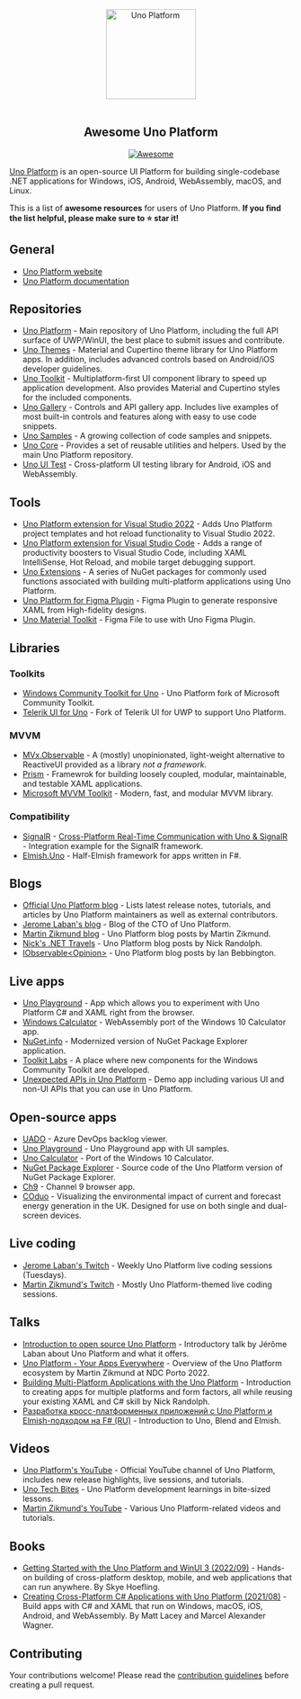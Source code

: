 <div class="github-widget" data-repo="MartinZikmund/awesome-uno-platform"></div>
<div align="center">
	<div>
		<img width="160" src="https://raw.githubusercontent.com/MartinZikmund/awesome-uno-platform/master/media/logo.png" alt="Uno Platform">
	</div>
	<br>
</div>

<div align="center">

## Awesome Uno Platform


[![Awesome](https://awesome.re/badge.svg)](https://awesome.re)

</div>

[Uno Platform](https://platform.uno/) is an open-source UI Platform for building single-codebase .NET applications for Windows, iOS, Android, WebAssembly, macOS, and Linux. 

This is a list of **awesome resources** for users of Uno Platform. **If you find the list helpful, please make sure to ⭐ star it!**



## General

- [Uno Platform website](https://platform.uno/platforms)
- [Uno Platform documentation](https://docs.platform.uno/)

## Repositories

- [Uno Platform](https://github.com/unoplatform/uno) - Main repository of Uno Platform, including the full API surface of UWP/WinUI, the best place to submit issues and contribute.
- [Uno Themes](https://github.com/unoplatform/Uno.Themes) - Material and Cupertino theme library for Uno Platform apps. In addition, includes advanced controls based on Android/iOS developer guidelines.
- [Uno Toolkit](https://github.com/unoplatform/uno.toolkit.ui) - Multiplatform-first UI component library to speed up application development. Also provides Material and Cupertino styles for the included components.
- [Uno Gallery](https://github.com/unoplatform/Uno.Gallery) - Controls and API gallery app. Includes live examples of most built-in controls and features along with easy to use code snippets.
- [Uno Samples](https://github.com/unoplatform/Uno.Samples) - A growing collection of code samples and snippets.
- [Uno Core](https://github.com/unoplatform/Uno.Core) - Provides a set of reusable utilities and helpers. Used by the main Uno Platform repository.
- [Uno UI Test](https://github.com/unoplatform/Uno.UITest) - Cross-platform UI testing library for Android, iOS and WebAssembly.

## Tools
- [Uno Platform extension for Visual Studio 2022](https://marketplace.visualstudio.com/items?itemName=unoplatform.uno-platform-addin-2022) - Adds Uno Platform project templates and hot reload functionality to Visual Studio 2022.
- [Uno Platform extension for Visual Studio Code](https://marketplace.visualstudio.com/items?itemName=unoplatform.vscode) - Adds a range of productivity boosters to Visual Studio Code, including XAML IntelliSense, Hot Reload, and mobile target debugging support.
- [Uno Extensions](https://github.com/unoplatform/uno.extensions) - A series of NuGet packages for commonly used functions associated with building multi-platform applications using Uno Platform.
- [Uno Platform for Figma Plugin](https://www.figma.com/community/plugin/1045528009520465828/Uno-Platform-(Figma-to-XAML)) - Figma Plugin to generate responsive XAML from High-fidelity designs.
- [Uno Material Toolkit](https://www.figma.com/community/file/1110792522046146058/Uno-Platform-Material-Toolkit) - Figma File to use with Uno Figma Plugin.

## Libraries

### Toolkits
- [Windows Community Toolkit for Uno](https://github.com/unoplatform/Uno.WindowsCommunityToolkit) - Uno Platform fork of Microsoft Community Toolkit.
- [Telerik UI for Uno](https://github.com/unoplatform/Uno.Telerik.UI-For-UWP) - Fork of Telerik UI for UWP to support Uno Platform.

### MVVM
- [MVx.Observable](https://www.nuget.org/packages/MVx.Observable/) - A (mostly) unopinionated, light-weight alternative to ReactiveUI provided as a library _not a framework_.
- [Prism](https://prismlibrary.com/) - Framewrok for building loosely coupled, modular, maintainable, and testable XAML applications.
- [Microsoft MVVM Toolkit](https://docs.microsoft.com/en-us/windows/communitytoolkit/mvvm/introduction) - Modern, fast, and modular MVVM library.

### Compatibility
- [SignalR](https://docs.microsoft.com/en-us/aspnet/signalr/overview/getting-started/introduction-to-signalr) - [Cross-Platform Real-Time Communication with Uno & SignalR](https://ian.bebbs.co.uk/posts/UnoChat) - Integration example for the SignalR framework.
- [Elmish.Uno](https://github.com/xperiandri/Elmish.Uno) - Half-Elmish framework for apps written in F#.

## Blogs
- [Official Uno Platform blog](https://platform.uno/blog/) - Lists latest release notes, tutorials, and articles by Uno Platform maintainers as well as external contributors.
- [Jerome Laban's blog](https://jaylee.org/) - Blog of the CTO of Uno Platform.
- [Martin Zikmund blog](https://blog.mzikmund.com/category/development/uno-platform/) - Uno Platform blog posts by Martin Zikmund.
- [Nick's .NET Travels](https://nicksnettravels.builttoroam.com/tag/uno/) - Uno Platform blog posts by Nick Randolph.
- [IObservable\<Opinion\>](https://ian.bebbs.co.uk/tags/uno-platform) - Uno Platform blog posts by Ian Bebbington.

## Live apps

- [Uno Playground](https://playground.platform.uno) - App which allows you to experiment with Uno Platform C# and XAML right from the browser.
- [Windows Calculator](https://calculator.platform.uno/) - WebAssembly port of the Windows 10 Calculator app.
- [NuGet.info](https://nuget.info/) - Modernized version of NuGet Package Explorer application.
- [Toolkit Labs](https://toolkitlabs.dev/) - A place where new components for the Windows Community Toolkit are developed.
- [Unexpected APIs in Uno Platform](https://unexpectedapis.uno/) - Demo app including various UI and non-UI APIs that you can use in Uno Platform.

## Open-source apps
- [UADO](https://github.com/unoplatform/uado) - Azure DevOps backlog viewer.
- [Uno Playground](https://github.com/unoplatform/Uno.Playground) - Uno Playground app with UI samples.
- [Uno Calculator](https://github.com/unoplatform/calculator) - Port of the Windows 10 Calculator.
- [NuGet Package Explorer](https://github.com/NuGetPackageExplorer/NuGetPackageExplorer/tree/main/Uno) - Source code of the Uno Platform version of NuGet Package Explorer.
- [Ch9](https://github.com/unoplatform/Uno.Ch9) - Channel 9 browser app.
- [COduo](https://github.com/ibebbs/CODuo) - Visualizing the environmental impact of current and forecast energy generation in the UK. Designed for use on both single and dual-screen devices.

## Live coding

- [Jerome Laban's Twitch](https://www.twitch.tv/jeromelaban) - Weekly Uno Platform live coding sessions (Tuesdays).
- [Martin Zikmund's Twitch](https://www.twitch.tv/martinzikmund) - Mostly Uno Platform-themed live coding sessions.

## Talks

- [Introduction to open source Uno Platform](https://youtu.be/vRzTr8XYau0) - Introductory talk by Jérôme Laban about Uno Platform and what it offers.
- [Uno Platform - Your Apps Everywhere](https://youtu.be/dX69x-D6COI) - Overview of the Uno Platform ecosystem by Martin Zikmund at NDC Porto 2022.
- [Building Multi-Platform Applications with the Uno Platform](https://youtu.be/0zvzfCGO0gI) - Introduction to creating apps for multiple platforms and form factors, all while reusing your existing XAML and C# skill by Nick Randolph.
- [Разработка кросс-платформенных приложений с Uno Platform и Elmish-подходом на F# (RU)](https://www.youtube.com/watch?v=ApNGATu9RSo) - Introduction to Uno, Blend and Elmish.

## Videos

- [Uno Platform's YouTube](https://www.youtube.com/@unoplatform) - Official YouTube channel of Uno Platform, includes new release highlights, live sessions, and tutorials.
- [Uno Tech Bites](https://www.youtube.com/playlist?list=PLl_OlDcUya9rP_fDcFrHWV3DuP7KhQKRA) - Uno Platform development learnings in bite-sized lessons.
- [Martin Zikmund's YouTube](https://www.youtube.com/@mzikmund) - Various Uno Platform-related videos and tutorials.

## Books

- [Getting Started with the Uno Platform and WinUI 3 (2022/09)](https://link.springer.com/book/10.1007/978-1-4842-8248-9) - Hands-on building of cross-platform desktop, mobile, and web applications that can run anywhere.  By Skye Hoefling.
- [Creating Cross-Platform C# Applications with Uno Platform (2021/08)](https://www.packtpub.com/product/creating-cross-platform-c-applications-with-uno-platform/9781801078498) - Build apps with C# and XAML that run on Windows, macOS, iOS, Android, and WebAssembly.  By Matt Lacey and Marcel Alexander Wagner.

## Contributing

Your contributions welcome! Please read the [contribution guidelines](https://github.com/MartinZikmund/awesome-uno-platform/blob/master/contributing.md) before creating a pull request.